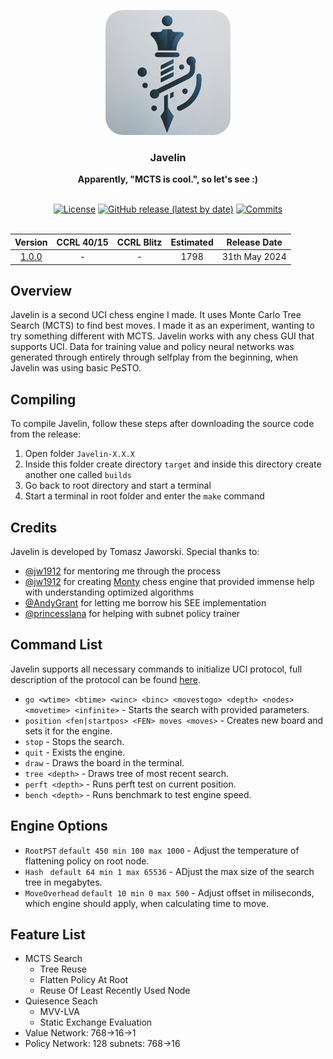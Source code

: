 <div align="center">

<img
  width="200"
  alt="Javelin Logo"
  src=".readme/logo/logo_small_rc.png">
 
<h3>Javelin</h3>
<b>Apparently, "MCTS is cool.", so let's see :)</b>
<br>
<br>

[![License](https://img.shields.io/github/license/TomaszJaworski777/Javelin?style=for-the-badge)](https://opensource.org/license/mit)
[![GitHub release (latest by date)](https://img.shields.io/github/v/release/TomaszJaworski777/Javelin?style=for-the-badge)](https://github.com/TomaszJaworski777/Javelin/releases/latest)
[![Commits](https://img.shields.io/github/commits-since/TomaszJaworski777/Javelin/latest?style=for-the-badge)](https://github.com/TomaszJaworski777/Javelin/commits/main)
<br>
<br>

| Version | CCRL 40/15 | CCRL Blitz | Estimated | Release Date |
| :-: | :-: | :-: | :-: | :-: |
| [1.0.0](https://github.com/TomaszJaworski777/Javelin/releases/tag/1.0.0) | - | - | 1798 | 31th May 2024 |

</div>

## Overview
Javelin is a second UCI chess engine I made. It uses Monte Carlo Tree Search (MCTS) to find best moves. I made it as an experiment, wanting to try something different with MCTS. Javelin works with any chess GUI that supports UCI. Data for training value and policy neural networks was generated through entirely through selfplay from the beginning, when Javelin was using basic PeSTO. 

## Compiling
To compile Javelin, follow these steps after downloading the source code from the release:

1. Open folder `Javelin-X.X.X`
2. Inside this folder create directory `target` and inside this directory create another one called `builds`
3. Go back to root directory and start a terminal
4. Start a terminal in root folder and enter the `make` command

## Credits
Javelin is developed by Tomasz Jaworski. Special thanks to:

* [@jw1912](https://github.com/jw1912) for mentoring me through the process
* [@jw1912](https://github.com/jw1912) for creating [Monty](https://github.com/jw1912/monty/tree/main) chess engine that provided immense help with understanding optimized algorithms
* [@AndyGrant](https://github.com/AndyGrant) for letting me borrow his SEE implementation
* [@princesslana](https://github.com/princesslana) for helping with subnet policy trainer

## Command List
Javelin supports all necessary commands to initialize UCI protocol, full description of the protocol can be found [here](https://gist.github.com/DOBRO/2592c6dad754ba67e6dcaec8c90165bf).
* `go <wtime> <btime> <winc> <binc> <movestogo> <depth> <nodes> <movetime> <infinite>` - Starts the search with provided parameters.
* `position <fen|startpos> <FEN> moves <moves>` - Creates new board and sets it for the engine.
* `stop` - Stops the search.
* `quit` - Exists the engine.
* `draw` - Draws the board in the terminal.
* `tree <depth>` - Draws tree of most recent search.
* `perft <depth>` - Runs perft test on current position.
* `bench <depth>` - Runs benchmark to test engine speed.

## Engine Options
* `RootPST` `default 450 min 100 max 1000` - Adjust the temperature of flattening policy on root node.
* `Hash` ` default 64 min 1 max 65536` - ADjust the max size of the search tree in megabytes.
* `MoveOverhead` `default 10 min 0 max 500` - Adjust offset in miliseconds, which engine should apply, when calculating time to move.

## Feature List
* MCTS Search
   * Tree Reuse
   * Flatten Policy At Root
   * Reuse Of Least Recently Used Node
* Quiesence Seach
   * MVV-LVA
   * Static Exchange Evaluation
* Value Network: 768->16->1
* Policy Network: 128 subnets: 768->16
